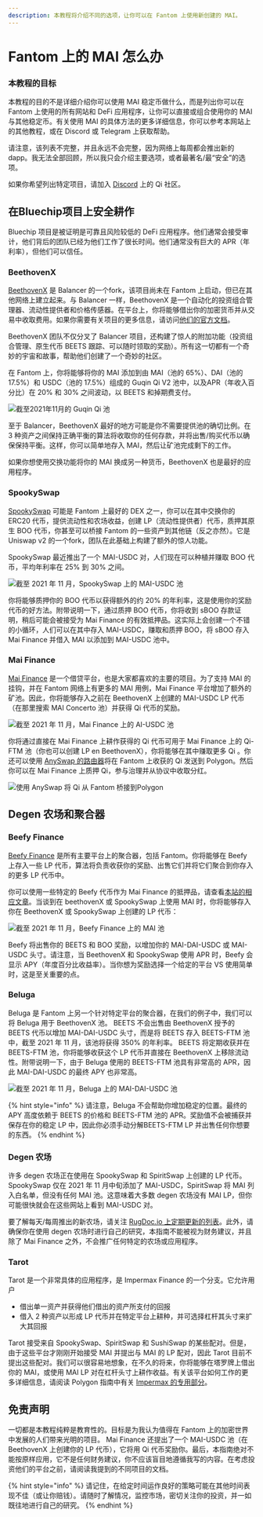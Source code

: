 ```yaml
---
description: 本教程将介绍不同的选项，让你可以在 Fantom 上使用新创建的 MAI。
---
```


# Fantom 上的 MAI 怎么办

### 本教程的目标

本教程的目的不是详细介绍你可以使用 MAI 稳定币做什么，而是列出你可以在 Fantom 上使用的所有网站和 DeFi 应用程序，让你可以直接或组合使用你的 MAI与其他稳定币。有关使用 MAI 的具体方法的更多详细信息，你可以参考本网站上的其他教程，或在 Discord 或 Telegram 上获取帮助。

请注意，该列表不完整，并且永远不会完整，因为网络上每周都会推出新的 dapp。我无法全部回顾，所以我只会介绍主要选项，或者最著名/最“安全”的选项。

如果你希望列出特定项目，请加入 [Discord](https://discord.gg/mQq55j65xJ) 上的 Qi 社区。

## 在Bluechip项目上安全耕作

Bluechip 项目是被证明是可靠且风险较低的 DeFi 应用程序。他们通常会接受审计，他们背后的团队已经为他们工作了很长时间。他们通常没有巨大的 APR（年利率），但他们可以信任。

### BeethovenX

[BeethovenX](https://app.beets.fi/#/) 是 Balancer 的一个fork，该项目尚未在 Fantom 上启动，但已在其他网络上建立起来。与 Balancer 一样，BeethovenX 是一个自动化的投资组合管理器、流动性提供者和价格传感器。在平台上，你将能够借出你的加密货币并从交易中收取费用。如果你需要有关项目的更多信息，请访问[他们的官方文档](https://docs.beethovenx.io)。

BeethovenX 团队不仅分叉了 Balancer 项目，还构建了惊人的附加功能（投资组合管理、原生代币 BEETS 跟踪、可以随时领取的奖励）。所有这一切都有一个奇妙的宇宙和故事，帮助他们创建了一个奇妙的社区。

在 Fantom 上，你将能够将你的 MAI 添加到由 MAI（池的 65%）、DAI（池的 17.5%）和 USDC（池的 17.5%）组成的 Guqin Qi V2 池中，以及APR（年收入百分比）在 20% 和 30% 之间波动，以 BEETS 和掉期费支付。

![截至2021年11月的 Guqin Qi 池](../../.gitbook/assets/MAI-on-FTM.png)

至于 Balancer，BeethovenX 最好的地方可能是你不需要提供池的确切比例。在 3 种资产之间保持正确平衡的算法将收取你的任何存款，并将出售/购买代币以确保保持平衡。这样，你可以简单地存入 MAI，然后让矿池完成剩下的工作。

如果你想使用交换功能将你的 MAI 换成另一种货币，BeethovenX 也是最好的应用程序。

### SpookySwap

[SpookySwap](https://spookyswap.finance) 可能是 Fantom 上最好的 DEX 之一，你可以在其中交换你的 ERC20 代币，提供流动性和农场收益，创建 LP（流动性提供者）代币，质押其原生 BOO 代币，你甚至可以桥接 Fantom 的一些资产到其他链（反之亦然）。它是 Uniswap v2 的一个fork，团队在此基础上构建了额外的惊人功能。

SpookySwap 最近推出了一个 MAI-USDC 对，人们现在可以种植并赚取 BOO 代币，平均年利率在 25% 到 30% 之间。

![截至 2021 年 11 月，SpookySwap 上的 MAI-USDC 池](../../.gitbook/assets/MAI-on-FTM-SpookySwap.png)

你将能够质押你的 BOO 代币以获得额外的约 20% 的年利率，这是使用你的奖励代币的好方法。附带说明一下，通过质押 BOO 代币，你将收到 sBOO 存款证明，稍后可能会被接受为 Mai Finance 的有效抵押品。这实际上会创建一个不错的小循环，人们可以在其中存入 MAI-USDC，赚取和质押 BOO，将 sBOO 存入 Mai Finance 并借入 MAI 以添加到 MAI-USDC 池中。

### Mai Finance

[Mai Finance](https://app.mai.finance/farm) 是一个借贷平台，也是大家都喜欢的主要的项目。为了支持 MAI 的挂钩，并在 Fantom 网络上有更多的 MAI 用例，Mai Finance 平台增加了额外的矿池。因此，你将能够存入之前在 BeethovenX 上创建的 MAI-USDC LP 代币（在那里搜索 MAI Concerto 池）并获得 Qi 代币的奖励。

![截至 2021 年 11 月，Mai Finance 上的 AI-USDC 池](../../.gitbook/assets/MAI-on-FTM-Mai-Finance.png)

你将通过直接在 Mai Finance 上耕作获得的 Qi 代币可用于 Mai Finance 上的 Qi-FTM 池（你也可以创建 LP en BeethovenX），你将能够在其中赚取更多 Qi 。你还可以使用 [AnySwap 的路由器](https://anyswap.exchange/#/router)将在 Fantom 上收获的 Qi 发送到 Polygon。然后你可以在 Mai Finance 上质押 Qi，参与治理并从协议中收取分红。

![使用 AnySwap 将 Qi 从 Fantom 桥接到Polygon](../../.gitbook/assets/MAI-on-FTM-Qi-Bridge.png)

## Degen 农场和聚合器

### Beefy Finance

[Beefy Finance](https://app.beefy.finance/#/fantom) 是所有主要平台上的聚合器，包括 Fantom。你将能够在 Beefy 上存入一些 LP 代币，算法将负责收获你的奖励、出售它们并将它们聚合到你存入的更多 LP 代币中。

你可以使用一些特定的 Beefy 代币作为 Mai Finance 的抵押品，请查看[本站的相应文章](leverage-your-crypto-on-fantom.md#Leverage-your-mooScreamTokens-on-Mai-Finance)。当谈到在 beethovenX 或 SpookySwap 上使用 MAI 时，你将能够存入你在 BeethovenX 或 SpookySwap 上创建的 LP 代币：

![截至 2021 年 11 月，Beefy Finance 上的 MAI 池](../../.gitbook/assets/MAI-on-FTM-Beefy.png)

Beefy 将出售你的 BEETS 和 BOO 奖励，以增加你的 MAI-DAI-USDC 或 MAI-USDC 头寸。请注意，当 BeethovenX 和 SpookySwap 使用 APR 时，Beefy 会显示 APY（年度百分比收益率）。当你想为奖励选择一个给定的平台 VS 使用简单时，这是至关重要的点。

### Beluga

Beluga 是 Fantom 上另一个针对特定平台的聚合器，在我们的例子中，我们可以将 Beluga 用于 BeethovenX 池。 BEETS 不会出售由 BeethovenX 授予的 BEETS 代币以增加 MAI-DAI-USDC 头寸，而是将 BEETS 存入 BEETS-FTM 池中，截至 2021 年 11 月，该池将获得 350% 的年利率。 BEETS 将定期收获并在BEETS-FTM 池，你将能够收获这个 LP 代币并直接在 BeethovenX 上移除流动性。附带说明一下，由于 Beluga 使用的 BEETS-FTM 池具有非常高的 APR，因此 MAI-DAI-USDC 的最终 APY 也非常高。

![截至 2021 年 11 月，Beluga 上的 MAI-DAI-USDC 池](../../.gitbook/assets/MAI-on-FTM-Beluga.png)

{% hint style="info" %}
请注意，Beluga 不会帮助你增加稳定的位置。最终的 APY 高度依赖于 BEETS 的价格和 BEETS-FTM 池的 APR。奖励值不会被捕获并保存在你的稳定 LP 中，因此你必须手动分解BEETS-FTM LP 并出售任何你想要的东西。
{% endhint %}

### Degen 农场

许多 degen 农场正在使用在 SpookySwap 和 SpiritSwap 上创建的 LP 代币。 SpookySwap 仅在 2021 年 11 月中旬添加了 MAI-USDC，SpiritSwap 将 MAI 列入白名单，但没有任何 MAI 池。这意味着大多数 degen 农场没有 MAI LP，但你可能很快就会在这些网站上看到 MAI-USDC 对。

要了解每天/每周推出的新农场，请关注 [RugDoc.io 上定期更新的列表](https://rugdoc.io/chain/fantom/)。此外，请确保你在使用 degen 农场时进行自己的研究，本指南不能被视为财务建议，并且除了 Mai Finance 之外，不会推广任何特定的农场或应用程序。

### Tarot

Tarot 是一个非常具体的应用程序，是 Impermax Finance 的一个分支。它允许用户

* 借出单一资产并获得他们借出的资产所支付的回报
* 借入 2 种资产以形成 LP 代币并在特定平台上耕种，并可选择杠杆其头寸来扩大其回报

Tarot 接受来自 SpookySwap、SpiritSwap 和 SushiSwap 的某些配对。但是，由于这些平台才刚刚开始接受 MAI 并提出与 MAI 的 LP 配对，因此 Tarot 目前不提出这些配对。我们可以很容易地想象，在不久的将来，你将能够在塔罗牌上借出你的 MAI，或使用 MAI LP 对在杠杆头寸上耕作收益。有关该平台如何工作的更多详细信息，请阅读 Polygon 指南中有关 [Impermax 的专用部分](../polygon/what-to-do-with-mai-on-polygon.md#Impermax)。

## 免责声明

一切都是本教程纯粹是教育性的。目标是为我认为值得在 Fantom 上的加密世界中发展的人们带来光明的项目。 Mai Finance 还提出了一个 MAI-USDC 池（在 BeethovenX 上创建你的 LP 代币），它将用 Qi 代币奖励你。最后，本指南绝对不能按原样应用，它不是任何财务建议，你不应该盲目地遵循我写的内容。在考虑投资他们的平台之前，请阅读我提到的不同项目的文档。

{% hint style="info" %}
请记住，在给定时间运作良好的策略可能在其他时间表现不佳（或让你赔钱）。请随时了解情况，监控市场，密切关注你的投资，并一如既往地进行自己的研究。
{% endhint %}
